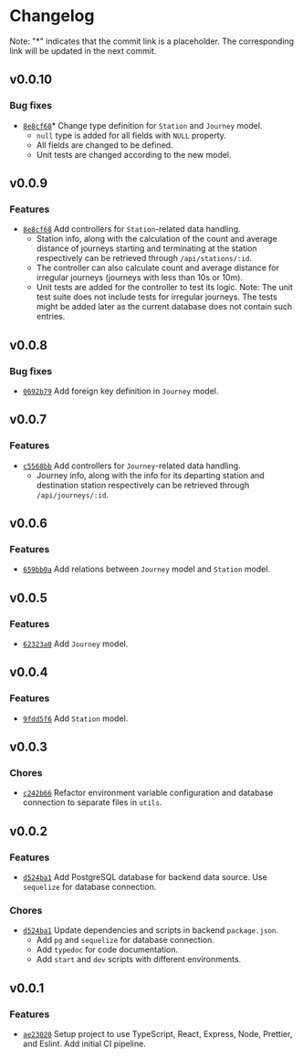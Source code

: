 # Changelog
Note: "*" indicates that the commit link is a placeholder. The corresponding link will be updated in the next commit.


## v0.0.10

### Bug fixes
- [`8e8cf68`](https://github.com/wangc9/bike-journey-viewer/commit/8e8cf6ba461f4e838c5a0ccd2a2593b64d1ce613)* Change type definition for `Station` and `Journey` model.
	- `null` type is added for all fields with `NULL` property.
	- All fields are changed to be defined.
	- Unit tests are changed according to the new model.


## v0.0.9

### Features
- [`8e8cf68`](https://github.com/wangc9/bike-journey-viewer/commit/8e8cf6ba461f4e838c5a0ccd2a2593b64d1ce613) Add controllers for `Station`-related data handling.
	- Station info, along with the calculation of the count and average distance of journeys starting and terminating at the station respectively can be retrieved through `/api/stations/:id`.
	- The controller can also calculate count and average distance for irregular journeys (journeys with less than 10s or 10m).
	- Unit tests are added for the controller to test its logic. Note: The unit test suite does not include tests for irregular journeys. The tests might be added later as the current database does not contain such entries.


## v0.0.8

### Bug fixes
- [`0692b79`](https://github.com/wangc9/bike-journey-viewer/commit/0692b79b5eb17b60c4faada9c35f487d7befeee7) Add foreign key definition in `Journey` model.


## v0.0.7

### Features
- [`c5568bb`](https://github.com/wangc9/bike-journey-viewer/commit/c5568bb72a7e34a96cc086c042c7fc4c0f9a7dd9) Add controllers for `Journey`-related data handling.
	-  Journey info, along with the info for its departing station and destination station respectively can be retrieved through `/api/journeys/:id`.


## v0.0.6

### Features
- [`659bb0a`](https://github.com/wangc9/bike-journey-viewer/commit/659bb0a89f9e9664764802dd391dc0c98c3919f5) Add relations between `Journey` model and `Station` model.


## v0.0.5

### Features
- [`62323a0`](https://github.com/wangc9/bike-journey-viewer/commit/62323a047d99651aebcdb50a5e35e501f46ab64b) Add `Journey` model.


## v0.0.4

### Features
- [`9fdd5f6`](https://github.com/wangc9/bike-journey-viewer/commit/9fdd5f6aac53e04adb5c2a0803cd4e305b269d96) Add `Station` model.


## v0.0.3

### Chores
- [`c242b66`](https://github.com/wangc9/bike-journey-viewer/commit/c242b6606d27eb8d5dbc482e34b1677e72ceed01) Refactor environment variable configuration and database connection to separate files in `utils`.


## v0.0.2

### Features
- [`d524ba1`](https://github.com/wangc9/bike-journey-viewer/commit/d524ba1a79a60d6c7979277758f081efecb913ca) Add PostgreSQL database for backend data source. Use `sequelize` for database connection.

### Chores

- [`d524ba1`](https://github.com/wangc9/bike-journey-viewer/commit/d524ba1a79a60d6c7979277758f081efecb913ca) Update dependencies and scripts in backend `package.json`.
	- Add `pg` and `sequelize` for database connection.
	- Add `typedoc` for code documentation.
	- Add `start` and `dev` scripts with different environments.


## v0.0.1

### Features
- [`ae23020`](https://github.com/wangc9/bike-journey-viewer/commit/ae23020848e319661df4b10834bb82260ae9940c) Setup project to use TypeScript, React, Express, Node, Prettier, and Eslint. Add initial CI pipeline.
